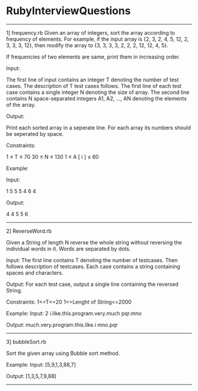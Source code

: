 # RubyInterviewQuestions
************************************************************************
1] frequency.rb 
Given an array of integers, sort the array according to frequency of elements. For example, if the input array is {2, 3, 2, 4, 5, 12, 2, 3, 3, 3, 12}, then modify the array to {3, 3, 3, 3, 2, 2, 2, 12, 12, 4, 5}. 

If frequencies of two elements are same, print them in increasing order.

 

Input:

The first line of input contains an integer T denoting the number of test cases. The description of T test cases follows. The first line of each test case contains a single integer N denoting the size of array. The second line contains N space-separated integers A1, A2, ..., AN denoting the elements of the array.


Output:

Print each sorted array in a seperate line. For each array its numbers should be seperated by space.


Constraints:

1 ≤ T ≤ 70
30 ≤ N ≤ 130
1 ≤ A [ i ] ≤ 60 


Example:

Input:

1
5
5 5 4 6 4

Output:

4 4 5 5 6 
************************************************************************
2] ReverseWord.rb
                  
Given a String of length N reverse the whole string without reversing the individual words in it. Words are separated by dots.

Input:
The first line contains T denoting the number of testcases. Then follows description of testcases. Each case contains a string containing spaces and characters.
 

Output:
For each test case, output a single line containing the reversed String.

Constraints:
1<=T<=20
1<=Lenght of String<=2000


Example:
Input:
2
i.like.this.program.very.much
pqr.mno

Output:
much.very.program.this.like.i
mno.pqr
****************************************************************************
3] bubbleSort.rb 

 Sort the given array using Bubble sort method.

Example:
Input:
[5,9,1,3,88,7]

Output:
[1,3,5,7,9,88]
****************************************************************************
